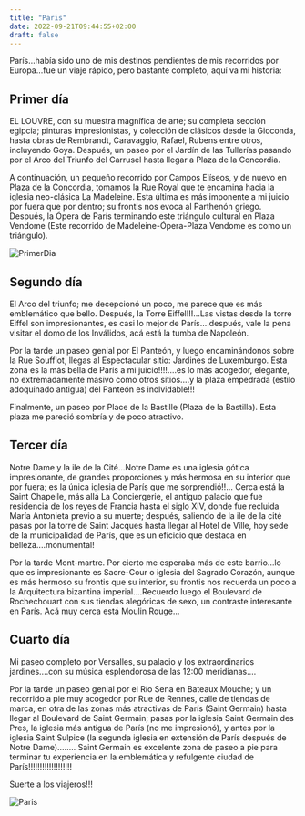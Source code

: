 ```yaml
---
title: "Paris"
date: 2022-09-21T09:44:55+02:00
draft: false
---
```


París...había sido uno de mis destinos pendientes de mis recorridos por Europa...fue un viaje rápido, pero bastante completo, aquí va mi historia:

## Primer día

EL LOUVRE, con su muestra magnífica de arte; su completa sección egipcia; pinturas impresionistas, y colección de clásicos desde la Gioconda, hasta obras de Rembrandt, Caravaggio, Rafael, Rubens entre otros, incluyendo Goya. Después, un paseo por el Jardín de las Tullerías pasando por el Arco del Triunfo del Carrusel hasta llegar a Plaza de la Concordia.

A continuación, un pequeño recorrido por Campos Elíseos, y de nuevo en Plaza de la Concordia, tomamos la Rue Royal que te encamina hacia la iglesia neo-clásica La Madeleine. Esta última es más imponente a mi juicio por fuera que por dentro; su frontis nos evoca al Parthenón griego. Después, la Ópera de París terminando este triángulo cultural en Plaza Vendome (Este recorrido de Madeleine-Ópera-Plaza Vendome es como un triángulo).

![PrimerDia](https://viajes.chavetas.es/wp-content/uploads/albums/mauricio07/paris20.jpg)

## Segundo día

El Arco del triunfo; me decepcionó un poco, me parece que es más emblemático que bello. Después, la Torre Eiffel!!!...Las vistas desde la torre Eiffel son impresionantes, es casi lo mejor de París....después, vale la pena visitar el domo de los Inválidos, acá está la tumba de Napoleón.

Por la tarde un paseo genial por El Panteón, y luego encaminándonos sobre la Rue Soufflot, llegas al Espectacular sitio: Jardines de Luxemburgo. Esta zona es la más bella de París a mi juicio!!!!....es lo más acogedor, elegante, no extremadamente masivo como otros sitios....y la plaza empedrada (estilo adoquinado antigua) del Panteón es inolvidable!!!

Finalmente, un paseo por Place de la Bastille (Plaza de la Bastilla). Esta plaza me pareció sombría y de poco atractivo.

## Tercer día

Notre Dame y la ile de la Cité...Notre Dame es una iglesia gótica impresionante, de grandes proporciones y más hermosa en su interior que por fuera; es la única iglesia de París que me sorprendió!!... Cerca está la Saint Chapelle, más allá La Conciergerie, el antiguo palacio que fue residencia de los reyes de Francia hasta el siglo XIV, donde fue recluida María Antonieta previo a su muerte; después, saliendo de la ile de la cité pasas por la torre de Saint Jacques hasta llegar al Hotel de Ville, hoy sede de la municipalidad de París, que es un eficicio que destaca en belleza....monumental!

Por la tarde Mont-martre. Por cierto me esperaba más de este barrio...lo que es impresionante es Sacre-Cour o iglesia del Sagrado Corazón, aunque es más hermoso su frontis que su interior, su frontis nos recuerda un poco a la Arquitectura bizantina imperial....Recuerdo luego el Boulevard de Rochechouart con sus tiendas alegóricas de sexo, un contraste interesante en París. Acá muy cerca está Moulin Rouge...

## Cuarto día

Mi paseo completo por Versalles, su palacio y los extraordinarios jardines....con su música esplendorosa de las 12:00 meridianas....

Por la tarde un paseo genial por el Río Sena en Bateaux Mouche; y un recorrido a pie muy acogedor por Rue de Rennes, calle de tiendas de marca, en otra de las zonas más atractivas de París (Saint Germain) hasta llegar al Boulevard de Saint Germain; pasas por la iglesia Saint Germain des Pres, la iglesia más antigua de París (no me impresionó), y antes por la iglesia Saint Sulpice (la segunda iglesia en extensión de París después de Notre Dame)........ Saint Germain es excelente zona de paseo a pie para terminar tu experiencia en la emblemática y refulgente ciudad de París!!!!!!!!!!!!!!!!!!!

Suerte a los viajeros!!!

![Paris](https://dynamic-media-cdn.tripadvisor.com/media/photo-o/1b/4b/59/86/caption.jpg?w=500&h=300&s=1)